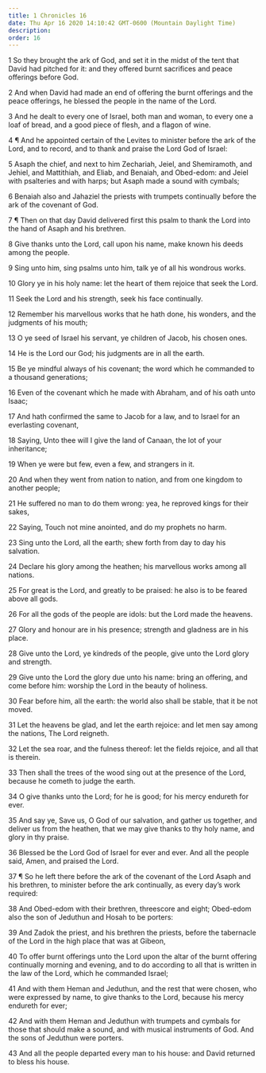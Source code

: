 ```yaml
---
title: 1 Chronicles 16
date: Thu Apr 16 2020 14:10:42 GMT-0600 (Mountain Daylight Time)
description: 
order: 16
---
```


<p>
  1 So they brought the ark of God, and set it in the midst of the tent that
  David had pitched for it: and they offered burnt sacrifices and peace
  offerings before God.
</p>
<p>
  2 And when David had made an end of offering the burnt offerings and the peace
  offerings, he blessed the people in the name of the Lord.
</p>
<p>
  3 And he dealt to every one of Israel, both man and woman, to every one a loaf
  of bread, and a good piece of flesh, and a flagon of wine.
</p>
<p>
  4 &#xB6; And he appointed certain of the Levites to minister before the ark of
  the Lord, and to record, and to thank and praise the Lord God of Israel:
</p>
<p>
  5 Asaph the chief, and next to him Zechariah, Jeiel, and Shemiramoth, and
  Jehiel, and Mattithiah, and Eliab, and Benaiah, and Obed-edom: and Jeiel with
  psalteries and with harps; but Asaph made a sound with cymbals;
</p>
<p>
  6 Benaiah also and Jahaziel the priests with trumpets continually before the
  ark of the covenant of God.
</p>
<p>
  7 &#xB6; Then on that day David delivered first this psalm to thank the Lord
  into the hand of Asaph and his brethren.
</p>
<p>
  8 Give thanks unto the Lord, call upon his name, make known his deeds among
  the people.
</p>
<p>9 Sing unto him, sing psalms unto him, talk ye of all his wondrous works.</p>
<p>
  10 Glory ye in his holy name: let the heart of them rejoice that seek the
  Lord.
</p>
<p>11 Seek the Lord and his strength, seek his face continually.</p>
<p>
  12 Remember his marvellous works that he hath done, his wonders, and the
  judgments of his mouth;
</p>
<p>
  13 O ye seed of Israel his servant, ye children of Jacob, his chosen ones.
</p>
<p>14 He is the Lord our God; his judgments are in all the earth.</p>
<p>
  15 Be ye mindful always of his covenant; the word which he commanded to a
  thousand generations;
</p>
<p>
  16 Even of the covenant which he made with Abraham, and of his oath unto
  Isaac;
</p>
<p>
  17 And hath confirmed the same to Jacob for a law, and to Israel for an
  everlasting covenant,
</p>
<p>
  18 Saying, Unto thee will I give the land of Canaan, the lot of your
  inheritance;
</p>
<p>19 When ye were but few, even a few, and strangers in it.</p>
<p>
  20 And when they went from nation to nation, and from one kingdom to another
  people;
</p>
<p>
  21 He suffered no man to do them wrong: yea, he reproved kings for their
  sakes,
</p>
<p>22 Saying, Touch not mine anointed, and do my prophets no harm.</p>
<p>
  23 Sing unto the Lord, all the earth; shew forth from day to day his
  salvation.
</p>
<p>
  24 Declare his glory among the heathen; his marvellous works among all
  nations.
</p>
<p>
  25 For great is the Lord, and greatly to be praised: he also is to be feared
  above all gods.
</p>
<p>
  26 For all the gods of the people are idols: but the Lord made the heavens.
</p>
<p>
  27 Glory and honour are in his presence; strength and gladness are in his
  place.
</p>
<p>
  28 Give unto the Lord, ye kindreds of the people, give unto the Lord glory and
  strength.
</p>
<p>
  29 Give unto the Lord the glory due unto his name: bring an offering, and come
  before him: worship the Lord in the beauty of holiness.
</p>
<p>
  30 Fear before him, all the earth: the world also shall be stable, that it be
  not moved.
</p>
<p>
  31 Let the heavens be glad, and let the earth rejoice: and let men say among
  the nations, The Lord reigneth.
</p>
<p>
  32 Let the sea roar, and the fulness thereof: let the fields rejoice, and all
  that is therein.
</p>
<p>
  33 Then shall the trees of the wood sing out at the presence of the Lord,
  because he cometh to judge the earth.
</p>
<p>
  34 O give thanks unto the Lord; for he is good; for his mercy endureth for
  ever.
</p>
<p>
  35 And say ye, Save us, O God of our salvation, and gather us together, and
  deliver us from the heathen, that we may give thanks to thy holy name, and
  glory in thy praise.
</p>
<span></span>
<p>
  36 Blessed be the Lord God of Israel for ever and ever. And all the people
  said, Amen, and praised the Lord.
</p>
<p>
  37 &#xB6; So he left there before the ark of the covenant of the Lord Asaph
  and his brethren, to minister before the ark continually, as every
  day&#x2019;s work required:
</p>
<p>
  38 And Obed-edom with their brethren, threescore and eight; Obed-edom also the
  son of Jeduthun and Hosah to be porters:
</p>
<p>
  39 And Zadok the priest, and his brethren the priests, before the tabernacle
  of the Lord in the high place that was at Gibeon,
</p>
<p>
  40 To offer burnt offerings unto the Lord upon the altar of the burnt offering
  continually morning and evening, and to do according to all that is written in
  the law of the Lord, which he commanded Israel;
</p>
<p>
  41 And with them Heman and Jeduthun, and the rest that were chosen, who were
  expressed by name, to give thanks to the Lord, because his mercy endureth for
  ever;
</p>
<p>
  42 And with them Heman and Jeduthun with trumpets and cymbals for those that
  should make a sound, and with musical instruments of God. And the sons of
  Jeduthun were porters.
</p>
<p>
  43 And all the people departed every man to his house: and David returned to
  bless his house.
</p>
